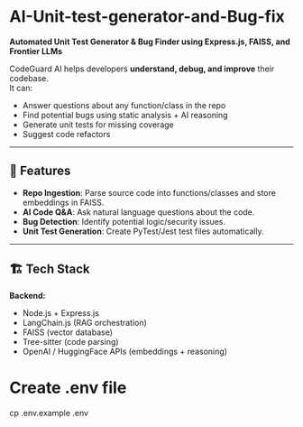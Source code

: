 # AI-Unit-test-generator-and-Bug-fix

**Automated Unit Test Generator & Bug Finder using Express.js, FAISS, and Frontier LLMs**

CodeGuard AI helps developers **understand, debug, and improve** their codebase.  
It can:
- Answer questions about any function/class in the repo
- Find potential bugs using static analysis + AI reasoning
- Generate unit tests for missing coverage
- Suggest code refactors

---

## 🚀 Features
- **Repo Ingestion**: Parse source code into functions/classes and store embeddings in FAISS.
- **AI Code Q&A**: Ask natural language questions about the code.
- **Bug Detection**: Identify potential logic/security issues.
- **Unit Test Generation**: Create PyTest/Jest test files automatically.

---

## 🏗 Tech Stack
**Backend:**
- Node.js + Express.js
- LangChain.js (RAG orchestration)
- FAISS (vector database)
- Tree-sitter (code parsing)
- OpenAI / HuggingFace APIs (embeddings + reasoning)


# Create .env file
cp .env.example .env
